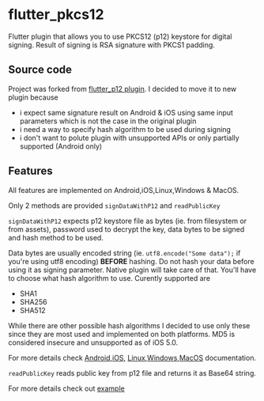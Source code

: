 # flutter_pkcs12

Flutter plugin that allows you to use PKCS12 (p12) keystore for digital signing.
Result of signing is RSA signature with PKCS1 padding.

## Source code

Project was forked from
[flutter_p12 plugin](https://github.com/Dviejopomata/flutter-p12).
I decided to move it to new plugin because
- i expect same signature result on Android & iOS using same input parameters which is not the case in the original plugin
- i need a way to specify hash algorithm to be used during signing
- i don't want to polute plugin with unsupported APIs or only partially supported (Android only)

## Features

All features are implemented on Android,iOS,Linux,Windows & MacOS.

Only 2 methods are provided `signDataWithP12` and `readPublicKey`

`signDataWithP12` expects p12 keystore file as bytes (ie. from filesystem or from assets), password used to decrypt the key, data bytes to be signed and hash method to be used.

Data bytes are usually encoded string (ie. `utf8.encode("Some data");` if you're using utf8 encoding) **BEFORE** hashing. Do not hash your data before using it as signing parameter. Native plugin will take care of that. You'll have to choose what hash algorithm to use. Curently supported are

- SHA1
- SHA256
- SHA512

While there are other possible hash algorithms I decided to use only these since they are most used and implemented on both platforms.
MD5 is considered insecure and unsupported as of iOS 5.0.

For more details check [Android](https://developer.android.com/reference/java/security/Signature),[iOS](https://developer.apple.com/documentation/security/secpadding), [Linux](https://github.com/openssl/openssl/tree/master/demos/pkcs12),[Windows](https://docs.microsoft.com/en-us/windows/win32/api/wincrypt/nf-wincrypt-cryptsignhasha),[MacOS](https://developer.apple.com/documentation/security/certificate_key_and_trust_services/keys/signing_and_verifying) documentation.

`readPublicKey` reads public key from p12 file and returns it as Base64 string.

For more details check out [example](https://github.com/shaxxx/flutter_pkcs12/tree/master/example)
